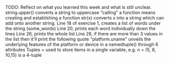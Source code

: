 TODO: Reflect on what you learned this week and what is still unclear.
string.upper() converts a string to uppercase
"calling" a function means creating and establishing a function
str(x) converts x into a string which can add onto another string.
Line 18 of exercise 1, creates a list of words under the string (some_words)
Line 20, prints each word individually down the lines
Line 26, prints the whole list
Line 28, if there are more than 3 values in the list then it'll print the following quote
"platform.uname" unveils the underlying features of the platform or device in a namedtuple() through 6 attributes
Tuples = used to store items in a single variable, e.g. n = (5, 8, 10,15) is a 4-tuple
